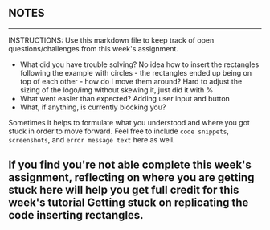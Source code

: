 ## NOTES

-----------
INSTRUCTIONS:
Use this markdown file to keep track of open questions/challenges from this week's assignment.
- What did you have trouble solving?
No idea how to insert the rectangles following the example with circles - the rectangles ended up being on top of each other - how do I move them around?
Hard to adjust the sizing of the logo/img without skewing it, just did it with %
- What went easier than expected?
Adding user input and button
- What, if anything, is currently blocking you?

Sometimes it helps to formulate what you understood and where you got stuck in order to move forward. Feel free to include `code snippets`, `screenshots`, and `error message text` here as well.

If you find you're not able complete this week's assignment, reflecting on where you are getting stuck here will help you get full credit for this week's tutorial
Getting stuck on replicating the code inserting rectangles. 
------------
